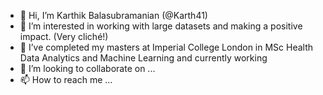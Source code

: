 - 👋 Hi, I’m Karthik Balasubramanian (@Karth41)
- 👀 I’m interested in working with large datasets and making a positive impact. (Very cliché!) 
- 🌱 I’ve completed my masters at Imperial College London in MSc Health Data Analytics and Machine Learning and currently working 
- 💞️ I’m looking to collaborate on ...
- 📫 How to reach me ...

<!---
Karth41/Karth41 is a ✨ special ✨ repository because its `README.md` (this file) appears on your GitHub profile.
You can click the Preview link to take a look at your changes.
--->
